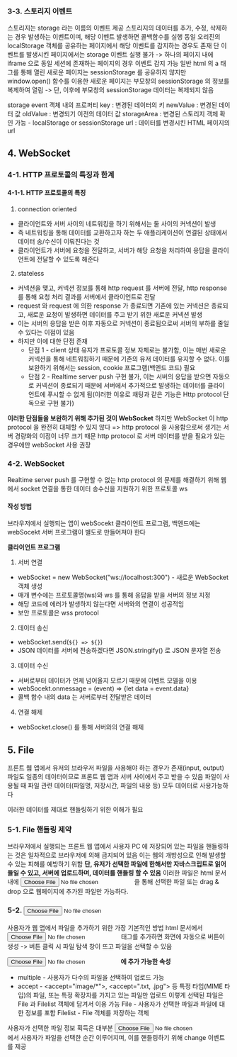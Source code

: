### 3-3. 스토리지 이벤트
스토리지는 storage 라는 이름의 이벤트 제공
스토리지의 데이터를 추가, 수정, 삭제하는 경우 발생하는 이벤트이며, 해당 이벤트 발생하면 콜백함수를 실행
동일 오리진의 localStorage 객체를 공유하는 페이지에서 해당 이벤트를 감지하는 경우도 존재
단 이벤트를 발생시킨 페이지에서는 storage 이벤트 실행 불가 -> 하나의 페이지 내에 iframe 으로 동일 세션에 존재하는 페이지의 경우 이벤트 감지 가능
일반 html 의 a 태그를 통해 열린 새로운 페이지는 sessionStorage 를 공유하지 않지만 window.open() 함수를 이용한 새로운 페이지는 부모창의 sessionStorage 의 정보를 복제하여 열림 -> 단, 이후에 부모창의 sessionStorage 데이터는 복제되지 않음

storage event 객체 내의 프로퍼티
key : 변경된 데이터의 키
newValue : 변경된 데이터 값
oldValue : 변경되기 이전의 데이터 값
storageArea : 변경된 스토리지 객체 확인 가능 - localStorage or sessionStorage
url : 데이터를 변경시킨 HTML 페이지의 url

## 4. WebSocket
### 4-1. HTTP 프로토콜의 특징과 한계
#### 4-1-1. HTTP 프로토콜의 특징
1. connection oriented
- 클라이언트와 서버 사이의 네트워킹을 하기 위해서는 둘 사이의 커넥션이 발생
- 즉 네트워킹을 통해 데이터를 교환하고자 하는 두 애플리케이션이 연결된 상태에서 데이터 송/수신이 이뤄진다는 것
- 클라이언트가 서버에 요청을 전달하고, 서버가 해당 요청을 처리하여 응답을 클라이언트에 전달할 수 있도록 해준다

2. stateless
- 커넥션을 맺고, 커넥션 정보를 통해 http request 를 서버에 전달, http response 를 통해 요청 처리 결과를 서버에서 클라이언트로 전달
- request 와 request 에 의한 response 가 종료되면 기존에 있는 커넥션은 종료되고, 새로운 요청이 발생하면 데이터를 주고 받기 위한 새로운 커넥션 발생
- 이는 서버의 응답을 받은 이후 자동으로 커넥션이 종료됨으로써 서버의 부하를 줄일 수 있다는 이점이 있음
- 하지만 이에 대한 단점 존재
  - 단점 1 - client 상태 유지가 프로토콜 정보 자체로는 불가함, 이는 매번 새로운 커넥션을 통해 네트워킹하기 때문에 기존의 유저 데이터를 유지할 수 없다. 이를 보완하기 위해서는 session, cookie 프로그램(백엔드 코드) 필요
  - 단점 2 - Realtime server push 구현 불가, 이는 서버의 응답을 받으면 자동으로 커넥션이 종료되기 때문에 서버에서 추가적으로 발생하는 데이터를 클라이언트에 푸시할 수 없게 됨(이러한 이유로 채팅과 같은 기능은 Http protocol 단독으로 구현 불가)

**이러한 단점들을 보완하기 위해 추가된 것이 WebSocket**
하지만 WebSocket 이 http protocol 을 완전히 대체할 수 있지 않다 => http protocol 을 사용함으로써 생기는 서버 경량화의 이점이 너무 크기 때문
http protocol 로 서버 데이터를 받을 필요가 있는 경우에만 webSocket 사용 권장

### 4-2. WebSocket
Realtime server push 를 구현할 수 없는 http protocol 의 문제를 해결하기 위해 웹에서 socket 연결을 통한 데이터 송수신을 지원하기 위한 프로토콜 ws

#### 작성 방법
브라우저에서 실행되는 앱이 webSocekt 클라이언트 프로그램, 백엔드에는 webSocekt 서버 프로그램이 별도로 만들어져야 한다

**클라이언트 프로그램**
1. 서버 연결
  - webSocket = new WebSocket("ws://localhost:300") - 새로운 WebSocket 객체 생성
  - 매개 변수에는 프로토콜명(ws)와 ws 를 통해 응답을 받을 서버의 정보 지정
  - 해당 코드에 에러가 발생하지 않는다면 서버와의 연결이 성공적임
  - 보안 프로토콜은 wss protocol
2. 데이터 송신
  - webSocket.send(`${} => ${}`)
  - JSON 데이터를 서버에 전송하겠다면 JSON.stringify() 로 JSON 문자열 전송
3. 데이터 수신
  - 서버로부터 데이터가 언제 넘어올지 모르기 때문에 이벤트 모델을 이용
  - webSocekt.onmessage = (event) => {let data = event.data}
  - 콜백 함수 내의 data 는 서버로부터 전달받은 데이터
4. 연결 해제
  - webSocket.close() 를 통해 서버와의 연결 해제

## 5. File
프론트 웹 앱에서 유저의 브라우저 파일을 사용해야 하는 경우가 존재(input, output)
파일도 일종의 데이터이므로 프론트 웹 앱과 서버 사이에서 주고 받을 수 있음
파일이 사용될 때 파일 관련 데이터(파일명, 저장시간, 파일의 내용 등) 모두 데이터로 사용가능하다

이러한 데이터를 제대로 핸들링하기 위한 이해가 필요

### 5-1. File 핸들링 제약
브라우저에서 실행되는 프론트 웹 앱에서 사용자 PC 에 저장되어 있는 파일을 핸들링하는 것은 일차적으로 브라우저에 의해 금지되어 있음
이는 웹의 개방성으로 인해 발생할 수 있는 피해를 예방하기 위함
**단, 유저가 선택한 파일에 한해서만 자바스크립트로 읽어들일 수 있고, 서버에 업로드하며, 데이터를 핸들링 할 수 있음**
이러한 파일은 html 문서 내에 <input type="file"> 을 통해 선택한 파일 또는 drag & drop 으로 웹페이지에 추가된 파일만 가능하다.

### 5-2. <input type="file">
사용자가 웹 앱에서 파일을 추가하기 위한 가장 기본적인 방법
html 문서에서 <input type="file"> 태그를 추가하면 화면에 자동으로 버튼이 생성 -> 버튼 클릭 시 파일 탐색 창이 뜨고 파일을 선택할 수 있음

**<input type="file"> 에 추가 가능한 속성**
- multiple - 사용자가 다수의 파일을 선택하여 업로드 가능
- accept - <accept="image/*">, <accept=".txt, .jpg"> 등 특정 타입(MIME 타입)의 파일, 또는 특정 확장자를 가지고 있는 파일만 업로드
이렇게 선택된 파일은 File 과 Filelist 객체에 담겨서 이용 가능
File - 사용자가 선택한 파일과 파일에 대한 정보를 포함
Filelist - File 객체를 저장하는 객체

사용자가 선택한 파일 정보 획득은 대부분 <input type="file"> 에서 사용자가 파일을 선택한 순간 이루어지며, 이를 핸들링하기 위해 change 이벤트를 제공